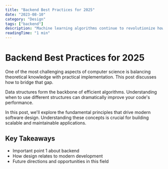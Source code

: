 ```yaml
---
title: "Backend Best Practices for 2025"
date: "2023-08-10"
category: "Design"
tags: ["backend"]
description: "Machine learning algorithms continue to revolutionize how we approach problem-solving in computer science. Let's examine..."
readingTime: "1 min"
---
```


# Backend Best Practices for 2025

One of the most challenging aspects of computer science is balancing theoretical knowledge with practical implementation. This post discusses how to bridge that gap.

Data structures form the backbone of efficient algorithms. Understanding when to use different structures can dramatically improve your code's performance.

In this post, we'll explore the fundamental principles that drive modern software design. Understanding these concepts is crucial for building scalable and maintainable applications.

## Key Takeaways

- Important point 1 about backend
- How design relates to modern development
- Future directions and opportunities in this field
